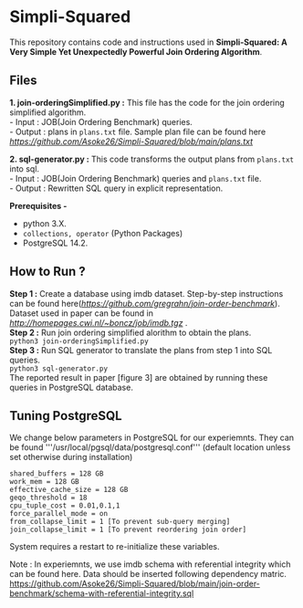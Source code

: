 # Simpli-Squared

This repository contains code and instructions used in **Simpli-Squared: A Very Simple Yet Unexpectedly Powerful
Join Ordering Algorithm**.

## Files

**1. join-orderingSimplified.py :**  This file has the code for the join ordering simplified algorithm. <br />
     - Input : JOB(Join Ordering Benchmark) queries. <br />
     - Output : plans in ```plans.txt``` file. Sample plan file can be found here _https://github.com/Asoke26/Simpli-Squared/blob/main/plans.txt_ <br />

**2. sql-generator.py :** This code transforms the output plans from ```plans.txt``` into sql. <br />
     - Input : JOB(Join Ordering Benchmark) queries and ```plans.txt``` file. <br />
     - Output : Rewritten SQL query in explicit representation. <br />


**Prerequisites -** 
- python 3.X.
- ```collections, operator``` (Python Packages)
- PostgreSQL 14.2.


## How to Run ?
**Step 1 :** Create a database using imdb dataset. Step-by-step instructions can be found here(_https://github.com/gregrahn/join-order-benchmark_). Dataset used in paper can be found in _http://homepages.cwi.nl/~boncz/job/imdb.tgz_ . <br />
**Step 2 :** Run join ordering simplified alorithm to obtain the plans. <br />
``` python3 join-orderingSimplified.py ```  <br />
**Step 3 :** Run SQL generator to translate the plans from step 1 into SQL queries. <br />
``` python3 sql-generator.py ``` <br />
The reported result in paper [figure 3] are obtained by running these queries in PostgreSQL database. 



## Tuning PostgreSQL
We change below parameters in PostgreSQL for our experiemnts. They can be found '''/usr/local/pgsql/data/postgresql.conf''' (default location unless set otherwise during installation)

```
shared_buffers = 128 GB
work_mem = 128 GB
effective_cache_size = 128 GB
geqo_threshold = 18
cpu_tuple_cost = 0.01,0.1,1
force_parallel_mode = on
from_collapse_limit = 1 [To prevent sub-query merging]
join_collapse_limit = 1 [To prevent reordering join order]
```

System requires a restart to re-initialize these variables.

Note :
In experiemnts, we use imdb schema with referential integrity which can be found here. Data should be inserted following dependency matric.   
https://github.com/Asoke26/Simpli-Squared/blob/main/join-order-benchmark/schema-with-referential-integrity.sql
